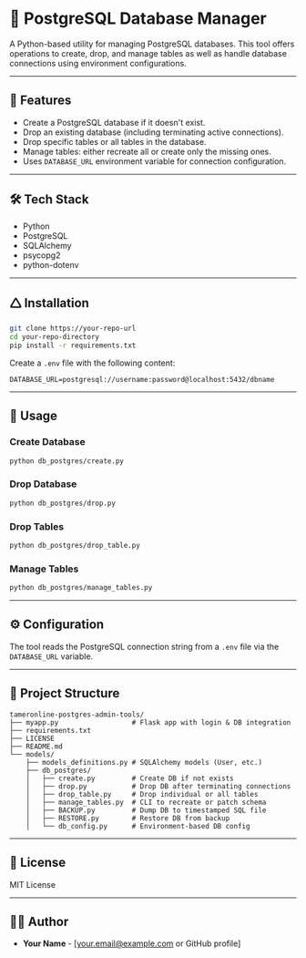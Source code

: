 # 💼 PostgreSQL Database Manager

A Python-based utility for managing PostgreSQL databases. This tool offers operations to create, drop, and manage tables as well as handle database connections using environment configurations.

---

## 🎯 Features

* Create a PostgreSQL database if it doesn't exist.
* Drop an existing database (including terminating active connections).
* Drop specific tables or all tables in the database.
* Manage tables: either recreate all or create only the missing ones.
* Uses `DATABASE_URL` environment variable for connection configuration.

---

## 🛠️ Tech Stack

* Python
* PostgreSQL
* SQLAlchemy
* psycopg2
* python-dotenv

---

## 🛆 Installation

```bash
git clone https://your-repo-url
cd your-repo-directory
pip install -r requirements.txt
```

Create a `.env` file with the following content:

```
DATABASE_URL=postgresql://username:password@localhost:5432/dbname
```

---

## 🚀 Usage

### Create Database

```bash
python db_postgres/create.py
```

### Drop Database

```bash
python db_postgres/drop.py
```

### Drop Tables

```bash
python db_postgres/drop_table.py
```

### Manage Tables

```bash
python db_postgres/manage_tables.py
```

---

## ⚙️ Configuration

The tool reads the PostgreSQL connection string from a `.env` file via the `DATABASE_URL` variable.

---

## 📂 Project Structure

```
tameronline-postgres-admin-tools/
├── myapp.py                  # Flask app with login & DB integration
├── requirements.txt
├── LICENSE
├── README.md
└── models/
    ├── models_definitions.py # SQLAlchemy models (User, etc.)
    ├── db_postgres/
    │   ├── create.py         # Create DB if not exists
    │   ├── drop.py           # Drop DB after terminating connections
    │   ├── drop_table.py     # Drop individual or all tables
    │   ├── manage_tables.py  # CLI to recreate or patch schema
    │   ├── BACKUP.py         # Dump DB to timestamped SQL file
    │   ├── RESTORE.py        # Restore DB from backup
    │   └── db_config.py      # Environment-based DB config
```

---

## 🧾 License

MIT License

---

## 👨‍💼 Author

* **Your Name** - \[[your.email@example.com](mailto:your.email@example.com) or GitHub profile]
